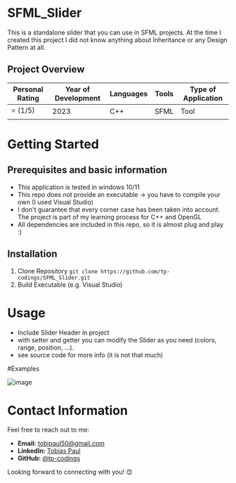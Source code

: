 # SFML_Slider

This is a standalone slider that you can use in SFML projects.
At the time I created this project I did not know anything about Inheritance or any Design Pattern at all. 

## Project Overview

| Personal Rating | Year of Development | Languages | Tools | Type of Application |
| --- | --- | --- | --- | --- |
| ⭐️ (1/5) | 2023 | C++ | SFML | Tool |

# Getting Started

## Prerequisites and basic information

- This application is tested in windows 10/11
- This repo does not provide an executable -> you have to compile your own (I used Visual Studio)
- I don't guarantee that every corner case has been taken into account. The project is part of my learning process for C++ and OpenGL
- All dependencies are included in this repo, so it is almost plug and play :)

## Installation

1. Clone Repository
`git clone https://github.com/tp-codings/SFML_Slider.git`
2. Build Executable (e.g. Visual Studio)

# Usage
- Include Slider Header in project
- with setter and getter you can modify the Slider as you need (colors, range, position, ...).
- see source code for more info (it is not that much)

#Examples

![image](https://github.com/tp-codings/SFML_Slider/assets/118997294/1c87e606-af75-4407-8d42-819fcef748b2)

# Contact Information

Feel free to reach out to me:

- **Email:** [tobipaul50@gmail.com](mailto:tobipaul50@gmail.com)
- **LinkedIn:** [Tobias Paul](https://www.linkedin.com/in/tobias-paul-657513276/)
- **GitHub:** [@tp-codings](https://github.com/tp-codings)

Looking forward to connecting with you! 😊
